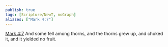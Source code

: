 ```yaml
---
publish: true
tags: [Scripture/NewT, noGraph]
aliases: ["Mark 4:7"]
---
```

[Mark 4:7](https://churchofjesuschrist.org/study/scriptures/nt/mark/4?lang=eng&id=p7#p7) And some fell among thorns, and the thorns grew up, and choked it, and it yielded no fruit.
